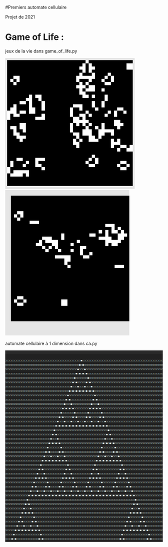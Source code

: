 #Premiers automate cellulaire

Projet de 2021

# Game of Life :
jeux de la vie dans game_of_life.py

![pic 1](gol1.PNG)
![pic 2](gol2.PNG)

automate cellulaire à 1 dimension dans ca.py

![pic 3](lin.PNG)